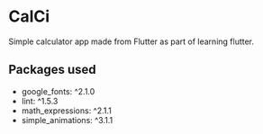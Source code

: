 # CalCi

Simple calculator app made from Flutter as part of learning flutter.

## Packages used

- google_fonts: ^2.1.0
- lint: ^1.5.3
- math_expressions: ^2.1.1
- simple_animations: ^3.1.1
